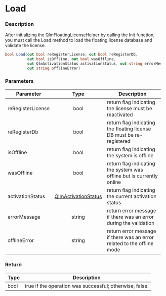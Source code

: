 # Load

### Description

After initializing the QlmFloatingLicenseHelper by calling the Init function, you must call the Load method to load the floating license database and validate the license.

```csharp
bool Load(out bool reRegisterLicense, out bool reRegisterDb, 
          out bool isOffline, out bool wasOffline,
          out QlmActivationStatus activationStatus, out string errorMessage, 
          out string offlineError)
```

### Parameters

| Parameter         |                                      Type                                     | Description                                                            |
| ----------------- | :---------------------------------------------------------------------------: | ---------------------------------------------------------------------- |
| reRegisterLicense |                                      bool                                     | return flag indicating the license must be reactivated                 |
| reRegisterDb      |                                      bool                                     | return flag indicating the floating license DB must be re-registered   |
| isOffline         |                                      bool                                     | return flag indicating the system is offline                           |
| wasOffline        |                                      bool                                     | return flag indicating the system was offline but is currently online  |
| activationStatus  | [QlmActivationStatus](https://soraco.readme.io/reference/qlmactivationstatus) | return flag indicating the current activation status                   |
| errorMessage      |                                     string                                    | return error message if there was an error during the validation       |
| offlineError      |                                     string                                    | return error message if there was an error related to the offline mode |

### Return

| Type | Description                                             |
| ---- | ------------------------------------------------------- |
| bool | true if the operation was successful; otherwise, false. |
